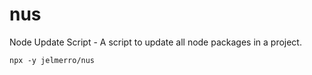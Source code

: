 nus
===

Node Update Script - A script to update all node packages in a project.

`npx -y jelmerro/nus`
